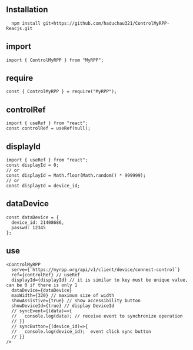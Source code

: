 ## Installation

```node
  npm install git+https://github.com/haduchau321/ControlMyRPP-Reacjs.git
```

## import

```node
import { ControlMyRPP } from "MyRPP";
```

## require

```node
const { ControlMyRPP } = require("MyRPP");
```

## controlRef

```node
import { useRef } from "react";
const controlRef = useRef(null);
```

## displayId

```node
import { useRef } from "react";
const displayId = 0;
// or
const displayId = Math.floor(Math.random() * 999999);
// or
const displayId = device_id;
```

## dataDevice

```node
const dataDevice = {
  device_id: 21408686,
  passwd: 12345
};
```

## use

```node
<ControlMyRPP
  serve={`https://myrpp.org/api/v1/client/device/connect-control`}
  ref={controlRef} // useRef
  displayId={displayId} // it is similar to key must be unique value, can be 0 if there is only 1
  dataDevice={dataDevice}
  maxWidth={320} // maximum size of width
  showAssistive={true} // show accessibility button
  showDeviceId={true} // display DeviceId
  // syncEvent={(data)=>{
  //   console.log(data); // receive event to synchronize operation
  // }}
  // syncButton={(device_id)=>{
  //   console.log(device_id);  event click sync button
  // }}
/>
```
